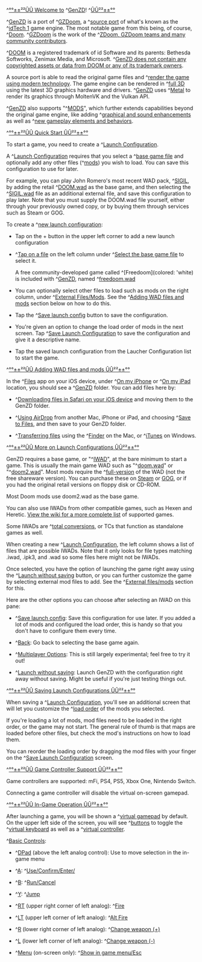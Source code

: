 ^[°°±±²²ÛÛ Welcome to](colored: 'cyan') ^[GenZD](colored: 'red')! ^[ÛÛ²²±±°°](colored: 'cyan')

^[GenZD](colored: 'white') is a port of ^[GZDoom](colored: 'white'), a ^[source port](colored: 'orange') of what's known as the ^[idTech 1](colored: 'white') game engine. The most notable game from this being, of course, ^[Doom](colored: 'red'). ^[GZDoom](colored: 'white') is the work of the ^[ZDoom, GZDoom teams and many community contributors](colored: 'orange').

^[DOOM](colored: 'white') is a registered trademark of id Software and its parents: Bethesda Softworks, Zenimax Media, and Microsoft. ^[GenZD does not contain any copyrighted assets or data from DOOM or any of its trademark owners](colored: 'white').

A source port is able to read the original game files and ^[render the game using modern technology](colored: 'white'). The game engine can be rendered in ^[full 3D](colored: 'white') using the latest 3D graphics hardware and drivers. ^[GenZD](colored: 'white')  uses ^[Metal](colored: 'blue') to render its graphics through MoltenVK and the Vulkan API.

^[GenZD](colored: 'white') also supports "^[MODS](colored: 'orange')", which further extends capabilities beyond the original game engine, like adding ^[graphical and sound enhancements](colored: 'white') as well as ^[new gameplay elements and behaviors](colored: 'white'). 

^[°°±±²²ÛÛ  Quick Start ÛÛ²²±±°°](colored: 'cyan')

To start a game, you need to create a ^[Launch Configuration](colored: 'white').

A ^[Launch Configuration](colored: 'white') requires that you select a ^[base game file](colored: 'white') and optionally add any other files (^[mods](colored: 'white')) you wish to load. You can save this configuration to use for later.

For example, you can play John Romero's most recent WAD pack, ^[SIGIL](colored: 'white'), by adding the retail ^[DOOM.wad](colored: 'white') as the base game, and then selecting the ^[SIGIL.wad](colored: 'white') file as an additional external file, and save this configuration to play later. Note that you must supply the DOOM.wad file yourself, either through your previously owned copy, or by buying them through services such as Steam or GOG.

To create a ^[new launch configuration](colored: 'white'):

* Tap on the + button in the upper left corner to add a new launch configuration

* ^[Tap on a file](colored: 'white') on the left column under ^[Select the base game file](colored: 'yellow') to select it.

  A free community-developed game called ^[Freedoom](colored: 'white) is included with ^[GenZD](colored: 'red'), named ^[freedoom.wad](colored: 'yellow')

* You can optionally select other files to load such as mods on the right column, under ^[External Files/Mods](colored: 'yellow'). See the ^[Adding WAD files and mods](colored: 'cyan') section below on how to do this.

* Tap the ^[Save launch config](colored: 'yellow') button to save the configuration.

* You're given an option to change the load order of mods in the next screen. Tap ^[Save Launch Configuration](colored: 'yellow') to save the configuration and give it a descriptive name.
 
* Tap the saved launch configuration from the Laucher Configuration list to start the game.

^[°°±±²²ÛÛ Adding WAD files and mods ÛÛ²²±±°°](colored: 'cyan')

In the ^[Files](colored: 'yellow') app on your iOS device, under ^[On my iPhone](colored: 'yellow') or ^[On my iPad](colored: 'yellow') location, you should see a ^[GenZD](colored: 'yellow') folder. You can add files here by:

- ^[Downloading files in Safari on your iOS device](colored: 'white') and moving them to the GenZD folder.

- ^[Using AirDrop](colored: 'white') from another Mac, iPhone or iPad, and choosing ^[Save to Files](colored: 'yellow'), and then save to your GenZD folder.

- ^[Transferring files](colored: 'white') using the ^[Finder](colored: 'yellow') on the Mac, or ^[iTunes](colored: 'yellow') on Windows.

^[°°±±²²ÛÛ More on Launch Configurations ÛÛ²²±±°°](colored: 'cyan')

GenZD requires a base game, or "^[IWAD](colored: 'white')", at the bare minimum to start a game. This is usually the main game WAD such as "^[doom.wad](colored: 'white')" or "^[doom2.wad](colored: 'white')". Most mods require the ^[full-version](colored: 'white') of the WAD (not the free shareware version). You can purchase these on [Steam](https://steampowered.com) or [GOG](https://gog.com), or if you had the original retail versions on floppy disk or CD-ROM.

Most Doom mods use doom2.wad as the base game.

You can also use IWADs from other compatible games, such as Hexen and Heretic. [View the wiki for a more complete list](https://zdoom.org/wiki/IWAD) of supported games.

Some IWADs are ^[total conversions](colored: 'white'), or TCs that function as standalone games as well.

When creating a new ^[Launch Configuration](colored: 'white'), the left column shows a list of files that are possible IWADs. Note that it only looks for file types matching .iwad, .ipk3, and .wad so some files here might not be IWADs.

Once selected, you have the option of launching the game right away using the ^[Launch without saving](colored: 'yellow') button, or you can further customize the game by selecting external mod files to add. See the ^[External files/mods](colored: 'yellow') section for this.

Here are the other options you can choose after selecting an IWAD on this pane:

- ^[Save launch config](colored: 'yellow'): Save this configuration for use later. If you added a lot of mods and configured the load order, this is handy so that you don't have to configure them every time.

- ^[Back](colored: 'yellow'): Go back to selecting the base game again.

- ^[Multiplayer Options](colored: 'yellow'): This is still largely experimental; feel free to try it out!

- ^[Launch without saving](colored: 'yellow'): Launch GenZD with the configuration right away without saving. Might be useful if you're just testing things out.
 
^[°°±±²²ÛÛ Saving Launch Configurations ÛÛ²²±±°°](colored: 'cyan')

When saving a ^[Launch Configuration](colored: 'white'), you'll see an additional screen that will let you customize the ^[load order](colored: 'white') of the mods you selected.

If you're loading a lot of mods, mod files need to be loaded in the right order, or the game may not start. The general rule of thumb is that maps are loaded before other files, but check the mod's instructions on how to load them.

You can reorder the loading order by dragging the mod files with your finger on the ^[Save Launch Configuration](colored: 'yellow') screen.

^[°°±±²²ÛÛ Game Controller Support ÛÛ²²±±°°](colored: 'cyan')

Game controllers are supported: mFi, PS4, PS5, Xbox One, Nintendo Switch.

Connecting a game controller will disable the virtual on-screen gamepad.

^[°°±±²²ÛÛ In-Game Operation ÛÛ²²±±°°](colored: 'cyan')

After launching a game, you will be shown a ^[virtual gamepad](colored: 'yellow') by default. On the upper left side of the screen, you will see ^[buttons](colored: 'white') to toggle the ^[virtual keyboard](colored: 'yellow') as well as a ^[virtual controller](colored: 'yellow').

^[Basic Controls](colored: 'white'):

- ^[DPad](colored: 'white') (above the left analog control): Use to move selection in the in-game menu
- ^[A](colored: 'white'): ^[Use/Confirm/Enter/](colored: 'yellow')
- ^[B](colored: 'white'): ^[Run/Cancel](colored: 'yellow')
- ^[Y](colored: 'white'): ^[Jump](colored: 'yellow')
- ^[RT](colored: 'white') (upper right corner of left analog): ^[Fire](colored: 'yellow')
- ^[LT](colored: 'white') (upper left corner of left analog): ^[Alt Fire](colored: 'yellow')
- ^[R](colored: 'white') (lower right corner of left analog): ^[Change weapon (+)](colored: 'yellow')
- ^[L](colored: 'white') (lower left corner of left analog): ^[Change weapon (-)](colored: 'yellow')

- ^[Menu](colored: 'white') (on-screen only): ^[Show in game menu/Esc](colored: 'yellow')

